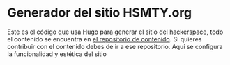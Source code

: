 # Generador del sitio HSMTY.org

Este es el código que usa [Hugo]() para generar el sitio del [hackerspace](https://hsmty.org), todo
el contenido se encuentra en [el repositorio de contenido](https://github.com/hsmty/web_content/).
Si quieres contribuir con el contenido debes de ir a ese repositorio. Aquí se configura la
funcionalidad y estética del sitio
